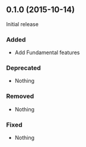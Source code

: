 ## 0.1.0 (2015-10-14)

Initial release

### Added

- Add Fundamental features

### Deprecated

- Nothing

### Removed

- Nothing

### Fixed

- Nothing

